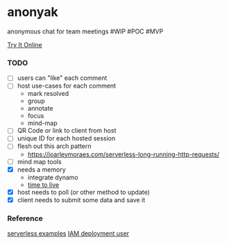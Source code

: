 # anonyak
anonymous chat for team meetings #WIP #POC #MVP

[Try It Online](https://crosshj.com/anonyak/)

### TODO
- [ ] users can "like" each comment
- [ ] host use-cases for each comment
	- mark resolved
	- group
	- annotate
	- focus
	- mind-map
- [ ] QR Code or link to client from host
- [ ] unique ID for each hosted session
- [ ] flesh out this arch pattern
	- https://joarleymoraes.com/serverless-long-running-http-requests/
- [ ] mind map tools
- [X] needs a memory
	- integrate dynamo
	- [time to live](https://docs.aws.amazon.com/amazondynamodb/latest/developerguide/TTL.html)
- [X] host needs to poll (or other method to update)
- [X] client needs to submit some data and save it

### Reference
[serverless examples](https://github.com/serverless/examples)
[IAM deployment user](https://michael-timbs.medium.com/creating-a-serverless-deploy-user-with-aws-iam-b2053227534)
